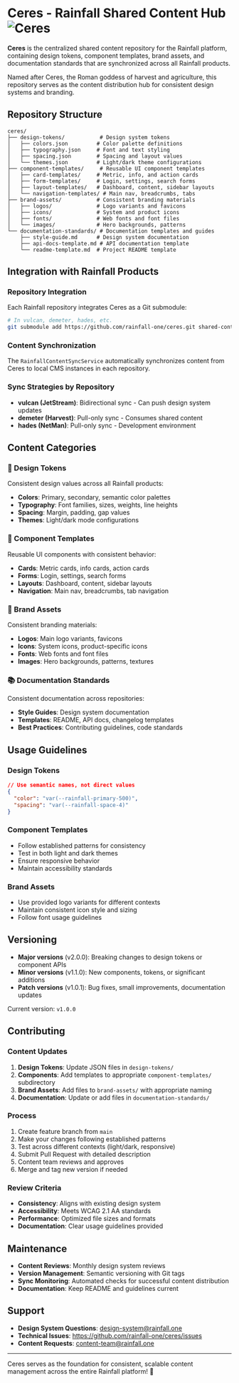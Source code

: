 # Ceres - Rainfall Shared Content Hub ![Ceres](https://github.com/rainfall-one/ceres/blob/main/ceres.svg "Ceres")

**Ceres** is the centralized shared content repository for the Rainfall platform, containing design tokens, component templates, brand assets, and documentation standards that are synchronized across all Rainfall products.

Named after Ceres, the Roman goddess of harvest and agriculture, this repository serves as the content distribution hub for consistent design systems and branding.

## Repository Structure

```
ceres/
├── design-tokens/           # Design system tokens
│   ├── colors.json         # Color palette definitions
│   ├── typography.json     # Font and text styling
│   ├── spacing.json        # Spacing and layout values
│   └── themes.json         # Light/dark theme configurations
├── component-templates/     # Reusable UI component templates
│   ├── card-templates/     # Metric, info, and action cards
│   ├── form-templates/     # Login, settings, search forms
│   ├── layout-templates/   # Dashboard, content, sidebar layouts
│   └── navigation-templates/ # Main nav, breadcrumbs, tabs
├── brand-assets/           # Consistent branding materials
│   ├── logos/              # Logo variants and favicons
│   ├── icons/              # System and product icons
│   ├── fonts/              # Web fonts and font files
│   └── images/             # Hero backgrounds, patterns
└── documentation-standards/ # Documentation templates and guides
    ├── style-guide.md      # Design system documentation
    ├── api-docs-template.md # API documentation template
    └── readme-template.md  # Project README template
```

## Integration with Rainfall Products

### Repository Integration
Each Rainfall repository integrates Ceres as a Git submodule:

```bash
# In vulcan, demeter, hades, etc.
git submodule add https://github.com/rainfall-one/ceres.git shared-content
```

### Content Synchronization
The `RainfallContentSyncService` automatically synchronizes content from Ceres to local CMS instances in each repository.

### Sync Strategies by Repository

- **vulcan (JetStream)**: Bidirectional sync - Can push design system updates
- **demeter (Harvest)**: Pull-only sync - Consumes shared content  
- **hades (NetMan)**: Pull-only sync - Development environment

## Content Categories

### 🎨 Design Tokens
Consistent design values across all Rainfall products:
- **Colors**: Primary, secondary, semantic color palettes
- **Typography**: Font families, sizes, weights, line heights
- **Spacing**: Margin, padding, gap values  
- **Themes**: Light/dark mode configurations

### 🧩 Component Templates
Reusable UI components with consistent behavior:
- **Cards**: Metric cards, info cards, action cards
- **Forms**: Login, settings, search forms
- **Layouts**: Dashboard, content, sidebar layouts
- **Navigation**: Main nav, breadcrumbs, tab navigation

### 🎯 Brand Assets
Consistent branding materials:
- **Logos**: Main logo variants, favicons
- **Icons**: System icons, product-specific icons
- **Fonts**: Web fonts and font files
- **Images**: Hero backgrounds, patterns, textures

### 📚 Documentation Standards
Consistent documentation across repositories:
- **Style Guides**: Design system documentation
- **Templates**: README, API docs, changelog templates
- **Best Practices**: Contributing guidelines, code standards

## Usage Guidelines

### Design Tokens
```json
// Use semantic names, not direct values
{
  "color": "var(--rainfall-primary-500)",
  "spacing": "var(--rainfall-space-4)"
}
```

### Component Templates
- Follow established patterns for consistency
- Test in both light and dark themes
- Ensure responsive behavior
- Maintain accessibility standards

### Brand Assets
- Use provided logo variants for different contexts
- Maintain consistent icon style and sizing
- Follow font usage guidelines

## Versioning

- **Major versions** (v2.0.0): Breaking changes to design tokens or component APIs
- **Minor versions** (v1.1.0): New components, tokens, or significant additions  
- **Patch versions** (v1.0.1): Bug fixes, small improvements, documentation updates

Current version: `v1.0.0`

## Contributing

### Content Updates

1. **Design Tokens**: Update JSON files in `design-tokens/`
2. **Components**: Add templates to appropriate `component-templates/` subdirectory
3. **Brand Assets**: Add files to `brand-assets/` with appropriate naming
4. **Documentation**: Update or add files in `documentation-standards/`

### Process

1. Create feature branch from `main`
2. Make your changes following established patterns
3. Test across different contexts (light/dark, responsive)
4. Submit Pull Request with detailed description
5. Content team reviews and approves
6. Merge and tag new version if needed

### Review Criteria

- **Consistency**: Aligns with existing design system
- **Accessibility**: Meets WCAG 2.1 AA standards
- **Performance**: Optimized file sizes and formats
- **Documentation**: Clear usage guidelines provided

## Maintenance

- **Content Reviews**: Monthly design system reviews
- **Version Management**: Semantic versioning with Git tags
- **Sync Monitoring**: Automated checks for successful content distribution
- **Documentation**: Keep README and guidelines current

## Support

- **Design System Questions**: design-system@rainfall.one
- **Technical Issues**: https://github.com/rainfall-one/ceres/issues
- **Content Requests**: content-team@rainfall.one

---

Ceres serves as the foundation for consistent, scalable content management across the entire Rainfall platform! 🌾
